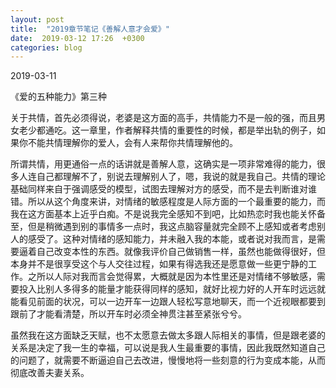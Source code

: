 ```yaml
---
layout: post
title:  "2019章节笔记《善解人意才会爱》"
date:  2019-03-12 17:26  +0300
categories: blog
---
```


2019-03-11

《爱的五种能力》第三种

关于共情，首先必须得说，老婆是这方面的高手，共情能力不是一般的强，而且男女老少都通吃。这一章里，作者解释共情的重要性的时候，都是举出轨的例子，如果你不能共情理解你的爱人，会有人来帮你共情理解他的。

所谓共情，用更通俗一点的话讲就是善解人意，这确实是一项非常难得的能力，很多人连自己都理解不了，别说去理解别人了，嗯，我说的就是我自己。共情的理论基础同样来自于强调感受的模型，试图去理解对方的感受，而不是去判断谁对谁错。所以从这个角度来讲，对情绪的敏感程度是人际方面的一个最重要的能力，而我在这方面基本上近乎白痴。不是说我完全感知不到吧，比如热恋时我也能关怀备至，但是稍微遇到别的事情多一点时，我这点脑容量就完全顾不上感知或者考虑别人的感受了。这种对情绪的感知能力，并未融入我的本能，或者说对我而言，是需要逼着自己改变本性的东西。就像我评价自己做销售一样，虽然也能做得很好，但本身并不是很享受这个与人交往过程，如果有得选我还是愿意做一些更宁静的工作。之所以人际对我而言会觉得累，大概就是因为本性里还是对情绪不够敏感，需要投入比别人多得多的能量才能获得同样的感知，就好比视力好的人开车时远远就能看见前面的状况，可以一边开车一边跟人轻松写意地聊天，而一个近视眼都要到跟前了才能看清楚，所以开车时必须全神贯注甚至紧张兮兮。

虽然我在这方面缺乏天赋，也不太愿意去做太多跟人际相关的事情，但是跟老婆的关系是决定了我一生的幸福，可以说是我人生最重要的事情，因此我既然知道自己的问题了，就需要不断逼迫自己去改进，慢慢地将一些刻意的行为变成本能，从而彻底改善夫妻关系。

<!--end-->
